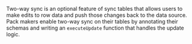 Two-way sync is an optional feature of sync tables that allows users to make edits to row data and push those changes back to the data source. Pack makers enable two-way sync on their tables by annotating their schemas and writing an `executeUpdate` function that handles the update logic.
